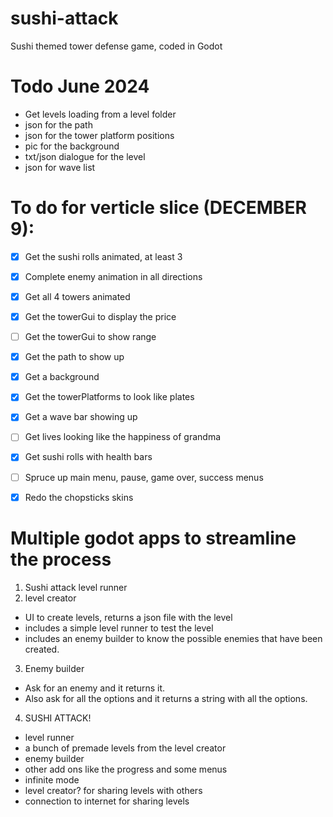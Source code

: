 # sushi-attack
Sushi themed tower defense game, coded in Godot

# Todo June 2024
- Get levels loading from a level folder
- json for the path
- json for the tower platform positions
- pic for the background
- txt/json dialogue for the level
- json for wave list

# To do for verticle slice (DECEMBER 9):
- [x] Get the sushi rolls animated, at least 3
- [x] Complete enemy animation in all directions
- [x] Get all 4 towers animated
- [x] Get the towerGui to display the price
- [ ] Get the towerGui to show range
- [x] Get the path to show up
- [x] Get a background
- [x] Get the towerPlatforms to look like plates
- [x] Get a wave bar showing up
- [ ] Get lives looking like the happiness of grandma
- [x] Get sushi rolls with health bars
- [ ] Spruce up main menu, pause, game over, success menus
- [x] Redo the chopsticks skins


# Multiple godot apps to streamline the process
1. Sushi attack level runner
2. level creator
- UI to create levels, returns a json file with the level
- includes a simple level runner to test the level
- includes an enemy builder to know the possible enemies that have been created.
3. Enemy builder
- Ask for an enemy and it returns it.
- Also ask for all the options and it returns a string with all the options.
4. SUSHI ATTACK!
- level runner
- a bunch of premade levels from the level creator
- enemy builder
- other add ons like the progress and some menus
- infinite mode
- level creator? for sharing levels with others
- connection to internet for sharing levels
